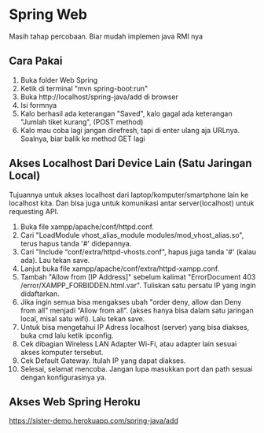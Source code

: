 # Spring Web
Masih tahap percobaan. Biar mudah implemen java RMI nya

## Cara Pakai
1. Buka folder Web Spring
2. Ketik di terminal "mvn spring-boot:run"
3. Buka http://localhost/spring-java/add di browser
4. Isi formnya
5. Kalo berhasil ada keterangan "Saved", kalo gagal ada keterangan "Jumlah tiket kurang", (POST method)
6. Kalo mau coba lagi jangan direfresh, tapi di enter ulang aja URLnya. Soalnya, biar balik ke method GET lagi

## Akses Localhost Dari Device Lain (Satu Jaringan Local)
Tujuannya untuk akses localhost dari laptop/komputer/smartphone lain ke localhost kita. Dan bisa juga untuk komunikasi antar server(localhost) untuk requesting API.
1. Buka file xampp/apache/conf/httpd.conf.
2. Cari "LoadModule vhost_alias_module modules/mod_vhost_alias.so", terus hapus tanda '#' didepannya.
3. Cari "Include “conf/extra/httpd-vhosts.conf", hapus juga tanda '#' (kalau ada). Lau tekan save.
4. Lanjut buka file xampp/apache/conf/extra/httpd-xampp.conf.
5. Tambah "Allow from [IP Address]" sebelum kalimat "ErrorDocument 403 /error/XAMPP_FORBIDDEN.html.var". Tuliskan satu persatu IP yang ingin didaftarkan.
6. Jika ingin semua bisa mengakses ubah "order deny, allow dan Deny from all” menjadi “Allow from all”. (akses hanya bisa dalam satu jaringan local, misal satu wifi). Lalu tekan save.
7. Untuk bisa mengetahui IP Adress localhost (server) yang bisa diakses, buka cmd lalu ketik ipconfig.
8. Cek dibagian Wireless LAN Adapter Wi-Fi, atau adapter lain sesuai akses komputer tersebut.
9. Cek Default Gateway. Itulah IP yang dapat diakses.
10. Selesai, selamat mencoba. Jangan lupa masukkan port dan path sesuai dengan konfigurasinya ya.

## Akses Web Spring Heroku
https://sister-demo.herokuapp.com/spring-java/add
